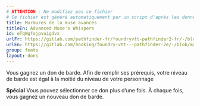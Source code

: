```yaml
---
# ATTENTION : Ne modifiez pas ce fichier
# Ce fichier est généré automatiquement par un script d'après les données du module Foundry VTT officiel et de sa traduction
title: Murmures de la muse avancés
titleEn: Advanced Muse's Whispers
id: eTqWgfojpvuigdvx
urlFr: https://gitlab.com/pathfinder-fr/foundryvtt-pathfinder2-fr/-/blob/master/data/feats/eTqWgfojpvuigdvx.htm
urlEn: https://gitlab.com/hooking/foundry-vtt---pathfinder-2e/-/blob/master/packs/data/feats.db/advanced-muse-s-whispers.json
group: feats
layout: dons
---
```

Vous gagnez un don de barde. Afin de remplir ses prérequis, votre niveau de barde est égal à la moitié du niveau de votre personnage

**Spécial** Vous pouvez sélectionner ce don plus d’une fois. À chaque fois, vous gagnez un nouveau don de barde.


